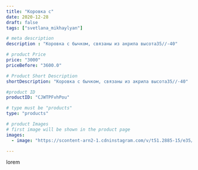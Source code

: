 ```yaml
---
title: "Коровка с"
date: 2020-12-28
draft: false
tags: ["svetlana_mikhaylyan"]

# meta description
description : "Коровка с бычком, связаны из акрила высота35//-40"

# product Price
price: "3000"
priceBefore: "3600.0"

# Product Short Description
shortDescription: "Коровка с бычком, связаны из акрила высота35//-40"

#product ID
productID: "CJWTPFvhPou"

# type must be "products"
type: "products"

# product Images
# first image will be shown in the product page
images:
  - image: "https://scontent-arn2-1.cdninstagram.com/v/t51.2885-15/e35/133527600_402685591002169_7871729816442278217_n.jpg?se=7&tp=1&_nc_ht=scontent-arn2-1.cdninstagram.com&_nc_cat=101&_nc_ohc=HfbfzH5ECdIAX-BXE3v&oh=d0df4b8c6a78cd9fe152175837857bad&oe=607280C6&ig_cache_key=MjQ3NDI0OTY0NTEyODQ4MTMyNg%3D%3D.2"

---
```

lorem
